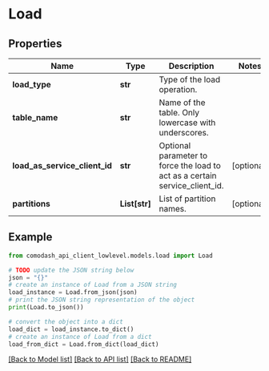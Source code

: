 # Load


## Properties

Name | Type | Description | Notes
------------ | ------------- | ------------- | -------------
**load_type** | **str** | Type of the load operation. | 
**table_name** | **str** | Name of the table.  Only lowercase with underscores. | 
**load_as_service_client_id** | **str** | Optional parameter to force the load to act as a certain service_client_id. | [optional] 
**partitions** | **List[str]** | List of partition names. | [optional] 

## Example

```python
from comodash_api_client_lowlevel.models.load import Load

# TODO update the JSON string below
json = "{}"
# create an instance of Load from a JSON string
load_instance = Load.from_json(json)
# print the JSON string representation of the object
print(Load.to_json())

# convert the object into a dict
load_dict = load_instance.to_dict()
# create an instance of Load from a dict
load_from_dict = Load.from_dict(load_dict)
```
[[Back to Model list]](../README.md#documentation-for-models) [[Back to API list]](../README.md#documentation-for-api-endpoints) [[Back to README]](../README.md)


